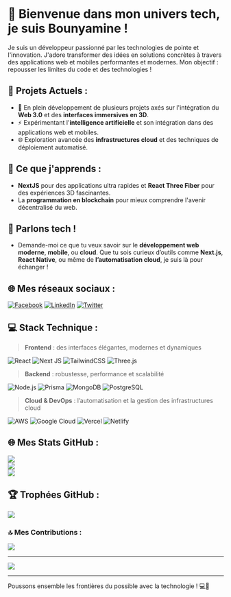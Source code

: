 # 🚀 Bienvenue dans mon univers tech, je suis Bounyamine !

Je suis un développeur passionné par les technologies de pointe et l'innovation. J'adore transformer des idées en solutions concrètes à travers des applications web et mobiles performantes et modernes. Mon objectif : repousser les limites du code et des technologies !

## 🔭 Projets Actuels :
- 🚧 En plein développement de plusieurs projets axés sur l'intégration du **Web 3.0** et des **interfaces immersives en 3D**.
- ⚡️ Expérimentant l'**intelligence artificielle** et son intégration dans des applications web et mobiles.
- 🌐 Exploration avancée des **infrastructures cloud** et des techniques de déploiement automatisé.

## 🌱 Ce que j'apprends :
- **NextJS** pour des applications ultra rapides et **React Three Fiber** pour des expériences 3D fascinantes.
- La **programmation en blockchain** pour mieux comprendre l'avenir décentralisé du web.

## 💬 Parlons tech !
- Demande-moi ce que tu veux savoir sur le **développement web moderne**, **mobile**, ou **cloud**. Que tu sois curieux d’outils comme **Next.js**, **React Native**, ou même de **l’automatisation cloud**, je suis là pour échanger !

## 🌐 Mes réseaux sociaux :
[![Facebook](https://img.shields.io/badge/Facebook-%231877F2.svg?logo=Facebook&logoColor=white)](https://facebook.com/aajt.ajjt.552)
[![LinkedIn](https://img.shields.io/badge/LinkedIn-%230077B5.svg?logo=linkedin&logoColor=white)](https://www.linkedin.com/in/bounyamine)
[![Twitter](https://img.shields.io/badge/Twitter-%231DA1F2.svg?logo=Twitter&logoColor=white)](https://twitter.com/bounyamine)

## 💻 Stack Technique :
> **Frontend** : des interfaces élégantes, modernes et dynamiques

![React](https://img.shields.io/badge/React-%2320232a.svg?style=for-the-badge&logo=react&logoColor=%2361DAFB) 
![Next JS](https://img.shields.io/badge/Next-black?style=for-the-badge&logo=next.js&logoColor=white) 
![TailwindCSS](https://img.shields.io/badge/TailwindCSS-%2338B2AC.svg?style=for-the-badge&logo=tailwind-css&logoColor=white) 
![Three.js](https://img.shields.io/badge/Three.js-%23000000.svg?style=for-the-badge&logo=three.js&logoColor=white) 

> **Backend** : robustesse, performance et scalabilité

![Node.js](https://img.shields.io/badge/Node.js-%236DA55F.svg?style=for-the-badge&logo=node.js&logoColor=white) 
![Prisma](https://img.shields.io/badge/Prisma-3982CE?style=for-the-badge&logo=Prisma&logoColor=white) 
![MongoDB](https://img.shields.io/badge/MongoDB-%234ea94b.svg?style=for-the-badge&logo=mongodb&logoColor=white) 
![PostgreSQL](https://img.shields.io/badge/PostgreSQL-%23316192.svg?style=for-the-badge&logo=postgresql&logoColor=white)

> **Cloud & DevOps** : l’automatisation et la gestion des infrastructures cloud

![AWS](https://img.shields.io/badge/AWS-%23FF9900.svg?style=for-the-badge&logo=amazon-aws&logoColor=white) 
![Google Cloud](https://img.shields.io/badge/GoogleCloud-%234285F4.svg?style=for-the-badge&logo=google-cloud&logoColor=white) 
![Vercel](https://img.shields.io/badge/Vercel-%23000000.svg?style=for-the-badge&logo=vercel&logoColor=white) 
![Netlify](https://img.shields.io/badge/Netlify-%2300C7B7.svg?style=for-the-badge&logo=netlify&logoColor=white)

## 🌐 Mes Stats GitHub :
![](https://github-readme-stats.vercel.app/api?username=bounyamine&theme=radical&hide_border=true&include_all_commits=true&count_private=true)<br/>
![](https://github-readme-streak-stats.herokuapp.com/?user=bounyamine&theme=radical&hide_border=true)<br/>
![](https://github-readme-stats.vercel.app/api/top-langs/?username=bounyamine&theme=radical&hide_border=true&layout=compact)

## 🏆 Trophées GitHub :
![](https://github-profile-trophy.vercel.app/?username=bounyamine&theme=radical&no-frame=true&no-bg=false&margin-w=4)

### 🔝 Mes Contributions :
![](https://github-contributor-stats.vercel.app/api?username=bounyamine&limit=5&theme=radical&combine_all_yearly_contributions=true)

---

[![](https://visitcount.itsvg.in/api?id=bounyamine&label=Profile%20Views&color=6&icon=0&pretty=false)](https://visitcount.itsvg.in)

---

Poussons ensemble les frontières du possible avec la technologie ! 💻🚀
